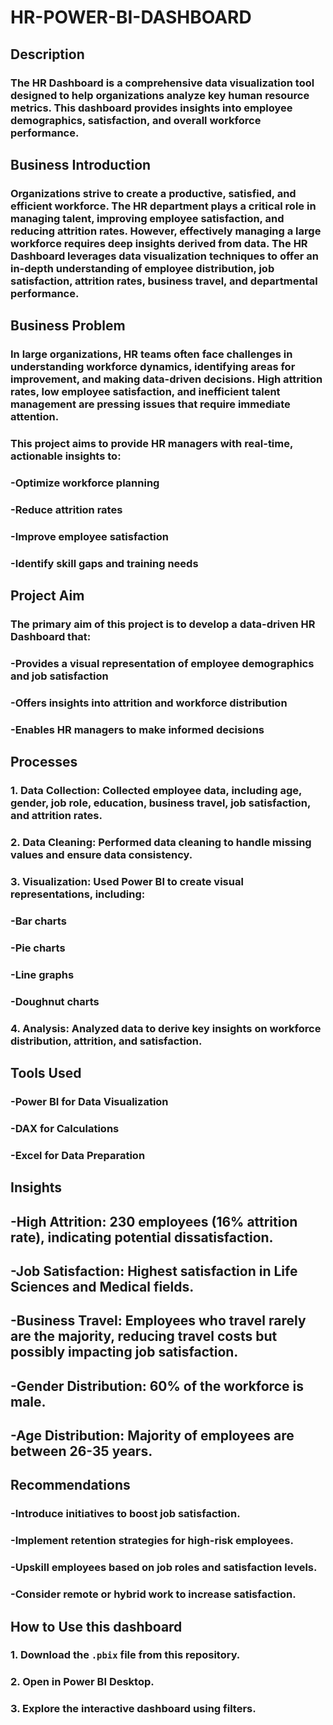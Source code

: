 # HR-POWER-BI-DASHBOARD
## Description
### The HR Dashboard is a comprehensive data visualization tool designed to help organizations analyze key human resource metrics. This dashboard provides insights into employee demographics, satisfaction, and overall workforce performance.
## Business Introduction
### Organizations strive to create a productive, satisfied, and efficient workforce. The HR department plays a critical role in managing talent, improving employee satisfaction, and reducing attrition rates. However, effectively managing a large workforce requires deep insights derived from data. The HR Dashboard leverages data visualization techniques to offer an in-depth understanding of employee distribution, job satisfaction, attrition rates, business travel, and departmental performance.
##  Business Problem
### In large organizations, HR teams often face challenges in understanding workforce dynamics, identifying areas for improvement, and making data-driven decisions. High attrition rates, low employee satisfaction, and inefficient talent management are pressing issues that require immediate attention.

### This project aims to provide HR managers with real-time, actionable insights to:

### -Optimize workforce planning

### -Reduce attrition rates

### -Improve employee satisfaction

### -Identify skill gaps and training needs

## Project Aim
### The primary aim of this project is to develop a data-driven HR Dashboard that:

### -Provides a visual representation of employee demographics and job satisfaction

### -Offers insights into attrition and workforce distribution

### -Enables HR managers to make informed decisions

## Processes
### 1. Data Collection: Collected employee data, including age, gender, job role, education, business travel, job satisfaction, and attrition rates.

### 2. Data Cleaning: Performed data cleaning to handle missing values and ensure data consistency.

### 3. Visualization: Used Power BI to create visual representations, including:

### -Bar charts

### -Pie charts

### -Line graphs

### -Doughnut charts

### 4. Analysis: Analyzed data to derive key insights on workforce distribution, attrition, and satisfaction.

## Tools Used

### -Power BI for Data Visualization

### -DAX for Calculations

### -Excel for Data Preparation

##  Insights

## -High Attrition: 230 employees (16% attrition rate), indicating potential dissatisfaction.

## -Job Satisfaction: Highest satisfaction in Life Sciences and Medical fields.

## -Business Travel: Employees who travel rarely are the majority, reducing travel costs but possibly impacting job satisfaction.

## -Gender Distribution: 60% of the workforce is male.

## -Age Distribution: Majority of employees are between 26-35 years.

## Recommendations

### -Introduce initiatives to boost job satisfaction.

### -Implement retention strategies for high-risk employees.

### -Upskill employees based on job roles and satisfaction levels.

### -Consider remote or hybrid work to increase satisfaction.

## How to Use this dashboard

### 1. Download the `.pbix` file from this repository.  
### 2. Open in **Power BI Desktop**.
### 3. Explore the interactive dashboard using filters.  



